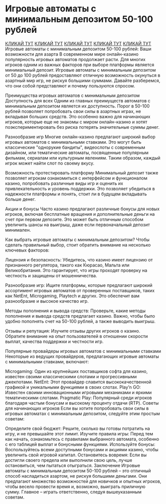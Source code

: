 # Игровые автоматы с минимальным депозитом 50-100 рублей
[КЛИКАЙ ТУТ](https://4pd-stat.com/click/66978cbb6bcc63613724a78d/125/14411/subaccount)
[КЛИКАЙ ТУТ](https://4pd-stat.com/click/66978cbb6bcc63613724a78d/125/14411/subaccount)
[КЛИКАЙ ТУТ](https://4pd-stat.com/click/66978cbb6bcc63613724a78d/125/14411/subaccount)
[КЛИКАЙ ТУТ](https://4pd-stat.com/click/66978cbb6bcc63613724a78d/125/14411/subaccount)
[КЛИКАЙ ТУТ](https://4pd-stat.com/click/66978cbb6bcc63613724a78d/125/14411/subaccount)
Игровые автоматы с минимальным депозитом 50-100 рублей: Ваши возможности для азарта
В современном мире онлайн-казино популярность игровых автоматов продолжает расти. Для многих игроков одним из важных факторов при выборе платформы является минимальный депозит. Игровые автоматы с минимальным депозитом от 50 до 100 рублей предоставляют отличную возможность окунуться в азартный мир игр, не рискуя большими суммами. Давайте разберемся, что они собой представляют и почему пользуются спросом.

Преимущества игровых автоматов с минимальным депозитом
Доступность для всех
Одним из главных преимуществ автоматов с минимальным депозитом является их доступность. Порог в 50-100 рублей позволяет попробовать свои силы в азартных играх, не вкладывая больших средств. Это особенно важно для начинающих игроков, которые еще не знакомы с миром онлайн-казино и хотят поэкспериментировать без риска потерять значительные суммы денег.

Разнообразие игр
Многие онлайн-казино предлагают широкий выбор игровых автоматов с минимальными ставками. Это могут быть классические "однорукие бандиты", видеослоты с современным дизайном, или тематические автоматы, посвященные популярным фильмам, сериалам или культурным явлениям. Таким образом, каждый игрок может найти слот по своему вкусу.

Возможность протестировать платформу
Минимальный депозит также позволяет игрокам ознакомиться с интерфейсом и функционалом казино, попробовать различные виды игр и оценить их привлекательность и уровень поддержки. Это позволяет убедиться в надежности платформы и понять, стоит ли в будущем вкладывать больше денег.

Акции и бонусы
Часто казино предлагают различные бонусы для новых игроков, включая бесплатные вращения и дополнительные деньги на счет при первом депозите. Это может быть отличным способом увеличить шансы на выигрыш, даже если первоначальный депозит минимален.

Как выбрать игровые автоматы с минимальным депозитом?
Чтобы сделать правильный выбор, стоит обратить внимание на несколько ключевых факторов:

Лицензия и безопасность: Убедитесь, что казино имеет лицензию от признанного регулятора, такого как Кюрасао, Мальта или Великобритания. Это гарантирует, что игры проходят проверку на честность и защищены от мошенничества.

Разнообразие игр: Ищите платформы, которые предлагают широкий ассортимент игровых автоматов от проверенных поставщиков, таких как NetEnt, Microgaming, Playtech и других. Это обеспечит вам разнообразие и высокое качество игр.

Методы пополнения и вывода средств: Проверьте, какие методы пополнения и вывода средств предлагает казино. Важно, чтобы было удобно пополнять счет на 50-100 рублей, а также выводить выигрыш.

Отзывы и репутация: Изучите отзывы других игроков о казино. Обратите внимание на опыт пользователей в отношении скорости выплат, качества поддержки и честности игр.

Популярные провайдеры игровых автоматов с минимальными ставками
Некоторые из ведущих провайдеров, предлагающих игровые автоматы с минимальными ставками, включают:

Microgaming: Один из крупнейших поставщиков софта для казино, известен своими классическими слотами и прогрессивными джекпотами.
NetEnt: Этот провайдер славится высококачественной графикой и уникальными функциями в своих слотах.
Play’n GO: Известен своими инновационными игровыми механиками и яркими тематическими слотами.
Pragmatic Play: Популярный среди игроков благодаря частым бонусам и высокому проценту отдачи (RTP).
Советы для начинающих игроков
Если вы хотите попробовать свои силы в игровых автоматах с минимальным депозитом, следуйте этим простым советам:

Определите свой бюджет: Решите, сколько вы готовы потратить на игру, и не превышайте этот лимит.
Изучите правила игры: Перед тем как начать, ознакомьтесь с правилами выбранного автомата, особенно с его таблицей выплат и бонусными функциями.
Используйте бонусы: Воспользуйтесь всеми доступными бонусами и акциями казино, чтобы увеличить свой игровой капитал.
Остановитесь вовремя: Если вы достигли своего предела или выполнили свою цель, лучше остановиться, чем пытаться отыграться.
Заключение
Игровые автоматы с минимальным депозитом 50-100 рублей – это отличный способ насладиться азартом, не рискуя большими деньгами. Они предлагают множество возможностей для новичков и опытных игроков, чтобы весело провести время и, возможно, выиграть приличную сумму. Главное – играть ответственно, следуя вышеуказанным советам.








